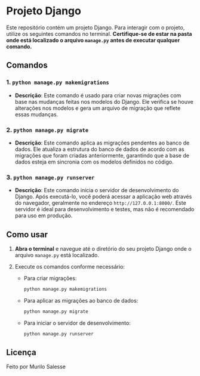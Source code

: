 # Projeto Django

Este repositório contém um projeto Django. Para interagir com o projeto, utilize os seguintes comandos no terminal. **Certifique-se de estar na pasta onde está localizado o arquivo `manage.py` antes de executar qualquer comando.**

## Comandos

### 1. `python manage.py makemigrations`

- **Descrição**: Este comando é usado para criar novas migrações com base nas mudanças feitas nos modelos do Django. Ele verifica se houve alterações nos modelos e gera um arquivo de migração que reflete essas mudanças.

### 2. `python manage.py migrate`

- **Descrição**: Este comando aplica as migrações pendentes ao banco de dados. Ele atualiza a estrutura do banco de dados de acordo com as migrações que foram criadas anteriormente, garantindo que a base de dados esteja em sincronia com os modelos definidos no código.

### 3. `python manage.py runserver`

- **Descrição**: Este comando inicia o servidor de desenvolvimento do Django. Após executá-lo, você poderá acessar a aplicação web através do navegador, geralmente no endereço `http://127.0.0.1:8000/`. Este servidor é ideal para desenvolvimento e testes, mas não é recomendado para uso em produção.

## Como usar

1. **Abra o terminal** e navegue até o diretório do seu projeto Django onde o arquivo `manage.py` está localizado.
   
2. Execute os comandos conforme necessário:

   - Para criar migrações:
     ```bash
     python manage.py makemigrations
     ```

   - Para aplicar as migrações ao banco de dados:
     ```bash
     python manage.py migrate
     ```

   - Para iniciar o servidor de desenvolvimento:
     ```bash
     python manage.py runserver
     ```

## Licença

Feito por Murilo Salesse
